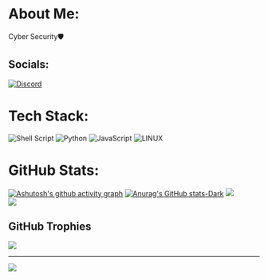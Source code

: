 # About Me:
Cyber Security🛡️


## Socials:
[![Discord](https://img.shields.io/badge/Discord-%237289DA.svg?logo=discord&logoColor=white)](https://discord.gg/https://discord.gg/https://discord.com/users/700440550154829934) 

# Tech Stack:
![Shell Script](https://img.shields.io/badge/shell_script-%23121011.svg?style=for-the-badge&logo=gnu-bash&logoColor=white) ![Python](https://img.shields.io/badge/python-3670A0?style=for-the-badge&logo=python&logoColor=ffdd54) ![JavaScript](https://img.shields.io/badge/javascript-%23323330.svg?style=for-the-badge&logo=javascript&logoColor=%23F7DF1E) ![LINUX](https://img.shields.io/badge/Linux-FCC624?style=for-the-badge&logo=linux&logoColor=black)
# GitHub Stats:
[![Ashutosh's github activity graph](https://github-readme-activity-graph.vercel.app/graph?username=xNovem&theme=xcode)](https://github.com/ashutosh00710/github-readme-activity-graph)
[![Anurag's GitHub stats-Dark](https://github-readme-stats.vercel.app/api?username=anuraghazra\&show_icons=true\&theme=dark#gh-dark-mode-only)](https://github.com/anuraghazra/github-readme-stats#responsive-card-theme#gh-dark-mode-only)
![](https://github-readme-streak-stats.herokuapp.com/?user=xNovem&theme=dark&hide_border=false)<br/>
![](https://github-readme-stats.vercel.app/api/top-langs/?username=xNovem&theme=dark&hide_border=false&include_all_commits=true&count_private=false&layout=compact)

## GitHub Trophies
![](https://github-profile-trophy.vercel.app/?username=xNovem&theme=dark&no-frame=false&no-bg=true&margin-w=4)

---
[![](https://visitcount.itsvg.in/api?id=xNovem&label=Profile%20Views&color=12&icon=2&pretty=false)](https://visitcount.itsvg.in)
